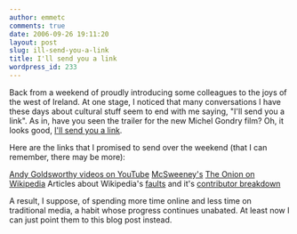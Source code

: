```yaml
---
author: emmetc
comments: true
date: 2006-09-26 19:11:20
layout: post
slug: ill-send-you-a-link
title: I'll send you a link
wordpress_id: 233
---
```


Back from a weekend of proudly introducing some colleagues to the joys of the west of Ireland. At one stage, I noticed that many conversations I have these days about cultural stuff seem to end with me saying, "I'll send you a link". As in, have you seen the trailer for the new Michel Gondry film? Oh, it looks good, [I'll send you a link](http://www.apple.com/trailers/warner_independent_pictures/thescienceofsleep/).

Here are the links that I promised to send over the weekend (that I can remember, there may be more):

[Andy Goldsworthy videos on YouTube](http://youtube.com/results?search_query=andy+goldsworthy)
[McSweeney's](http://mcsweeneys.net/)
[The Onion on Wikipedia](http://www.theonion.com/content/node/50902)
Articles about Wikipedia's [faults](http://www.roughtype.com/archives/2005/10/the_amorality_o.php) and it's [contributor breakdown](http://www.aaronsw.com/weblog/whowriteswikipedia)

A result, I suppose, of spending more time online and less time on traditional media, a habit whose progress continues unabated. At least now I can just point them to this blog post instead.
